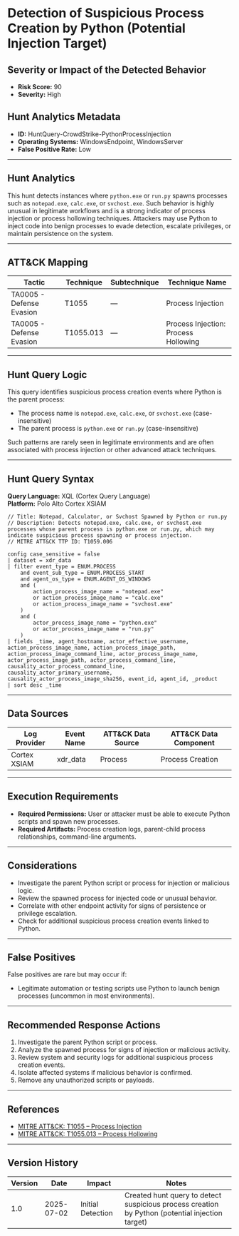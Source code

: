 # Detection of Suspicious Process Creation by Python (Potential Injection Target)

## Severity or Impact of the Detected Behavior
- **Risk Score:** 90
- **Severity:** High

## Hunt Analytics Metadata

- **ID:** HuntQuery-CrowdStrike-PythonProcessInjection
- **Operating Systems:** WindowsEndpoint, WindowsServer
- **False Positive Rate:** Low

---

## Hunt Analytics

This hunt detects instances where `python.exe` or `run.py` spawns processes such as `notepad.exe`, `calc.exe`, or `svchost.exe`. Such behavior is highly unusual in legitimate workflows and is a strong indicator of process injection or process hollowing techniques. Attackers may use Python to inject code into benign processes to evade detection, escalate privileges, or maintain persistence on the system.

---

## ATT&CK Mapping

| Tactic                        | Technique   | Subtechnique | Technique Name                                         |
|------------------------------|-------------|--------------|--------------------------------------------------------|
| TA0005 - Defense Evasion     | T1055       | —            | Process Injection                                      |
| TA0005 - Defense Evasion     | T1055.013   | —            | Process Injection: Process Hollowing                   |

---

## Hunt Query Logic

This query identifies suspicious process creation events where Python is the parent process:

- The process name is `notepad.exe`, `calc.exe`, or `svchost.exe` (case-insensitive)
- The parent process is `python.exe` or `run.py` (case-insensitive)

Such patterns are rarely seen in legitimate environments and are often associated with process injection or other advanced attack techniques.

---

## Hunt Query Syntax

**Query Language:** XQL (Cortex Query Language)  
**Platform:** Polo Alto Cortex XSIAM

```xql
// Title: Notepad, Calculator, or Svchost Spawned by Python or run.py
// Description: Detects notepad.exe, calc.exe, or svchost.exe processes whose parent process is python.exe or run.py, which may indicate suspicious process spawning or process injection.
// MITRE ATT&CK TTP ID: T1059.006

config case_sensitive = false 
| dataset = xdr_data 
| filter event_type = ENUM.PROCESS 
    and event_sub_type = ENUM.PROCESS_START 
    and agent_os_type = ENUM.AGENT_OS_WINDOWS
    and (
        action_process_image_name = "notepad.exe"
        or action_process_image_name = "calc.exe"
        or action_process_image_name = "svchost.exe"
    )
    and (
        actor_process_image_name = "python.exe"
        or actor_process_image_name = "run.py"
    )
| fields _time, agent_hostname, actor_effective_username, action_process_image_name, action_process_image_path, action_process_image_command_line, actor_process_image_name, actor_process_image_path, actor_process_command_line, causality_actor_process_command_line, causality_actor_primary_username, causality_actor_process_image_sha256, event_id, agent_id, _product
| sort desc _time 
```

---

## Data Sources

| Log Provider | Event Name       | ATT&CK Data Source  | ATT&CK Data Component  |
|--------------|------------------|---------------------|------------------------|
| Cortex XSIAM|    xdr_data       | Process             | Process Creation       |

---

## Execution Requirements

- **Required Permissions:** User or attacker must be able to execute Python scripts and spawn new processes.
- **Required Artifacts:** Process creation logs, parent-child process relationships, command-line arguments.

---

## Considerations

- Investigate the parent Python script or process for injection or malicious logic.
- Review the spawned process for injected code or unusual behavior.
- Correlate with other endpoint activity for signs of persistence or privilege escalation.
- Check for additional suspicious process creation events linked to Python.

---

## False Positives

False positives are rare but may occur if:

- Legitimate automation or testing scripts use Python to launch benign processes (uncommon in most environments).

---

## Recommended Response Actions

1. Investigate the parent Python script or process.
2. Analyze the spawned process for signs of injection or malicious activity.
3. Review system and security logs for additional suspicious process creation events.
4. Isolate affected systems if malicious behavior is confirmed.
5. Remove any unauthorized scripts or payloads.

---

## References

- [MITRE ATT&CK: T1055 – Process Injection](https://attack.mitre.org/techniques/T1055/)
- [MITRE ATT&CK: T1055.013 – Process Hollowing](https://attack.mitre.org/techniques/T1055/013/)

---

## Version History

| Version | Date       | Impact            | Notes                                                                                      |
|---------|------------|-------------------|--------------------------------------------------------------------------------------------|
| 1.0     | 2025-07-02 | Initial Detection | Created hunt query to detect suspicious process creation by Python (potential injection target) |
